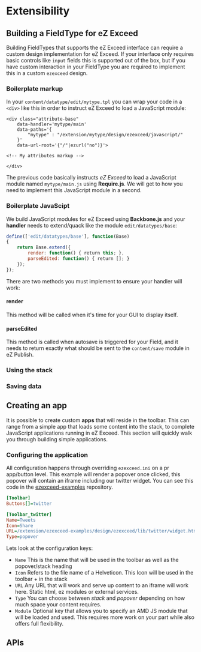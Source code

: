 Extensibility
=============

## <a id="extensibility-building-a-datatype" href="#extensibility-building-a-datatype"></a> Building a FieldType for eZ Exceed

Building FieldTypes that supports the eZ Exceed interface can require a custom design implementation for eZ Exceed.
If your interface only requires basic controls like `input` fields this is supported out of the box, but if you have custom interaction in your FieldType you are required to implement this in a custom `ezexceed` design.

### Boilerplate markup

In your `content/datatype/edit/mytype.tpl` you can wrap your code in a `<div>` like this in order to instruct eZ Exceed to load a JavaScript module:

```markup
<div class="attribute-base"
    data-handler='mytype/main'
    data-paths='{
        "mytype" : "/extension/mytype/design/ezexceed/javascript/"
    }'
    data-url-root='{"/"|ezurl("no")}'>

<!-- My attributes markup -->

</div>
```

The previous code basically instructs *eZ Exceed* to load a JavaScript module named `mytype/main.js` using **Require.js**.
We will get to how you need to implement this JavaScript module in a second.

### Boilerplate JavaScipt

We build JavaScript modules for eZ Exceed using **Backbone.js** and your **handler** needs to extend/quack like the module `edit/datatypes/base`:

```javascript
define(['edit/datatypes/base'], function(Base)
{
    return Base.extend({
        render: function() { return this; },
        parseEdited: function() { return []; }
    });
});
```

There are two methods you must implement to ensure your handler will work:

#### render

This method will be called when it's time for your GUI to display itself.

#### parseEdited

This method is called when autosave is triggered for your Field, and it needs to return exactly what should be sent to the `content/save` module in eZ Publish.

### Using the stack

### Saving data

## <a id="extensibility-creating-an-app" href="#extensibility-creating-an-app"></a> Creating an app

It is possible to create custom **apps** that will reside in the toolbar. This can range from a simple app that loads some content into the stack,
to complete JavaScript applications running in eZ Exceed.
This section will quickly walk you through building simple applications.

### Configuring the application

All configuration happens through overriding `ezexceed.ini` on a pr app/button level.
This example will render a popover once clicked, this popover will contain an iframe including our twitter widget.
You can see this code in the [ezexceed-examples](https://github.com/KeyteqLabs/ezexceed-examples) repository.

```ini
[Toolbar]
Buttons[]=twitter

[Toolbar_twitter]
Name=Tweets
Icon=Share
URL=/extension/ezexceed-examples/design/ezexceed/lib/twitter/widget.html
Type=popover
```

Lets look at the configuration keys:

* `Name` This is the name that will be used in the toolbar as well as the popover/stack heading
* `Icon` Refers to the file name of a Helveticon. This Icon will be used in the toolbar + in the stack
* `URL` Any URL that will work and serve up content to an iframe will work here. Static html, ez modules or external services.
* `Type` You can choose between *stack* and *popover* depending on how much space your content requires.
* `Module` Optional key that allows you to specify an AMD JS module that will be loaded and used. This requires more work on your part while also offers full flexibility.

## <a id="extensibility-apis" href="#extensibility-apis"></a> APIs
